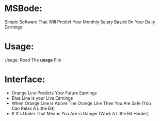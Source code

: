 # MSBode:
Simple Software That Will Predict Your Monthly Salary Based On Your Daily Earnings

# Usage:
Usage: Read The <b>usage</b> File

# Interface:
<ul>
  <li>Orange Line Predicts Your Future Earnings</li>
  <li>Blue Line is your Live Earnings<br></li>
  <li>When Orange Line is Above The Orange Line Then You Are Safe (You Can Relax A Little Bit)</li>
  <li>If It's Under That Means You Are in Danger (Work A Little Bit Harder)</li>
</ul>
